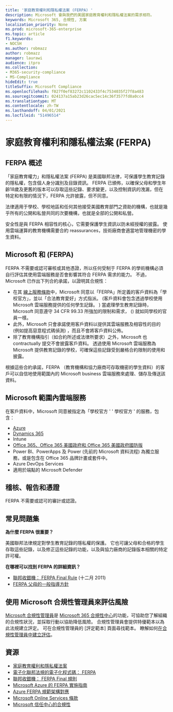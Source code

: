```yaml
---
title: '家庭教育權利和隱私權法案 (FERPA) '
description: Microsoft 會與我們的美國家庭教育權利和隱私權法案的需求相符。
keywords: Microsoft 365, 合規性, 方案
localization_priority: None
ms.prod: microsoft-365-enterprise
ms.topic: article
f1.keywords:
- NOCSH
ms.author: robmazz
author: robmazz
manager: laurawi
audience: itpro
ms.collection:
- M365-security-compliance
- MS-Compliance
hideEdit: true
titleSuffix: Microsoft Compliance
ms.openlocfilehash: f027f0ef83272c1102433f4c7534035f27f8a483
ms.sourcegitcommit: 024137a15ab23d26cac5ec14c36f3577fd8a0cc4
ms.translationtype: MT
ms.contentlocale: zh-TW
ms.lasthandoff: 04/01/2021
ms.locfileid: "51496514"
---
```

# <a name="family-educational-rights-and-privacy-act-ferpa"></a>家庭教育權利和隱私權法案 (FERPA) 

## <a name="ferpa-overview"></a>FERPA 概述

「家庭教育權力」和隱私權法案 (FERPA) 是美國聯邦法律，可保護學生教育記錄的隱私權，包含個人身分識別及目錄資訊。 FERPA 已頒佈，以確保父母和學生年齡18歲及更舊的版本可以存取這些記錄、要求變更，以及控制資訊的洩漏，但在特定和有限的情況下，FERPA 允許披露，但不同意。

法律適用于學校、學校地區和任何其他接受美國教育部門之資助的機構，也就是幾乎所有的公開和私營共同的次要機構，也就是全部的公開和私營。

安全性是與 FERPA 相容性的核心，它需要保護學生資訊以防未經授權的披露。 使用雲端運算的教育機構需要合約 reassurances，技術廠商會適當地管理機密的學生資料。

## <a name="microsoft-and-ferpa"></a>Microsoft 和 (FERPA) 

FERPA 不需要或認可審核或其他憑證，所以任何受制于 FERPA 的學術機構必須自行評估其使用雲端服務是否會影響其符合 FERPA 需求的能力。 不過，Microsoft 已作出下列合約承諾，以證明其合規性：

- 在其 [線上服務條款](https://aka.ms/Online-Services-Terms)中，Microsoft 同意以「FERPA」所定義的客戶資料為「學校官方」，並以「合法教育愛好」方式指派。  (客戶資料會包含透過學校使用 Microsoft 雲端服務提供的任何學生記錄。 ) 當處理學生教育記錄時，Microsoft 同意遵守 34 CFR 99.33 所強加的限制和需求， () 就如同學校的官員一樣。
- 此外，Microsoft 只會承諾使用客戶資料以提供其雲端服務及相容性的目的 (例如提高惡意程式碼偵測) ，而且不會將客戶資料公佈。
- 除了教育機構指引（如合約所述或法律所要求）之外，Microsoft 也 contractually 提交不會披露客戶資料。 透過使用 Microsoft 雲端服務為 Microsoft 提供教育記錄的學校，可確保這些記錄受到嚴格合約限制的使用和披露。

根據這些合約承諾，FERPA （教育機構和協力廠商可存取機密的學生資料）的客戶可以自信地使用範圍內的 Microsoft business 雲端服務來處理、儲存及傳送該資料。

## <a name="microsoft-in-scope-cloud-services"></a>Microsoft 範圍內雲端服務

在客戶資料中，Microsoft 同意被指定為「學校官方 ' ' 學校官方 ' 的服務，包含：

- [Azure](https://aka.ms/AzureCompliance)
- [Dynamics 365](https://aka.ms/d365-compliance-list)
- Intune
- [Office 365、Office 365 美國政府和 Office 365 美國政府國防版](https://go.microsoft.com/fwlink/p/?LinkID=2077751)
- Power BI、PowerApps 及 Power (先前的 Microsoft 資料流程) 為獨立服務，或是包含在 Office 365 品牌計畫或套件中。
- Azure DevOps Services
- 適用於端點的 Microsoft Defender

## <a name="audits-reports-and-certificates"></a>稽核、報告和憑證

FERPA 不需要或認可的審計或認證。

## <a name="frequently-asked-questions"></a>常見問題集

**為什麼 FERPA 很重要？**

美國聯邦法律規定對學生教育記錄的隱私權的保護。 它也可讓父母和合格的學生存取這些記錄，以及修正這些記錄的功能，以及與協力廠商的記錄版本相關的特定許可權。

**在哪裡可以找到 FERPA 的詳細資訊？**

- [聯邦收銀機： FERPA Final Rule](https://aka.ms/ferpa-reg) (十二月 2011) 
- [FERPA 父母的一般指導方針](https://www2.ed.gov/policy/gen/guid/fpco/ferpa/parents.html)

## <a name="use-microsoft-compliance-manager-to-assess-your-risk"></a>使用 Microsoft 合規性管理員來評估風險

[Microsoft 合規性管理員](/microsoft-365/compliance/compliance-manager)是 [Microsoft 365 合規性中心](/microsoft-365/compliance/microsoft-365-compliance-center)的功能，可協助您了解組織的合規性狀況，並採取行動以協助降低風險。 合規性管理員會提供特優範本以為此法規建立評定。 可在合規性管理員的 [評定範本] 頁面尋找範本。 瞭解如何[在合規性管理員中建立評估](/microsoft-365/compliance/compliance-manager-assessments)。

## <a name="resources"></a>資源

- [家庭教育權利和隱私權法案](https://www.ed.gov/policy/gen/guid/fpco/ferpa/index.html)
- [電子化聯邦法規的電子化程式碼： FERPA](https://aka.ms/FERPA-GPO)
- [聯邦收銀機： FERPA Final 規則](https://aka.ms/ferpa-reg)
- [Microsoft Azure 的 FERPA 實施指南](https://aka.ms/azureferpa)
- [Azure FERPA 規範架構對應](https://aka.ms/AzureFERPAMapping)
- [Microsoft Online Services 條款](https://aka.ms/Online-Services-Terms)
- [Microsoft 信任中心的合規性](https://www.microsoft.com/trust-center/compliance/compliance-overview)
